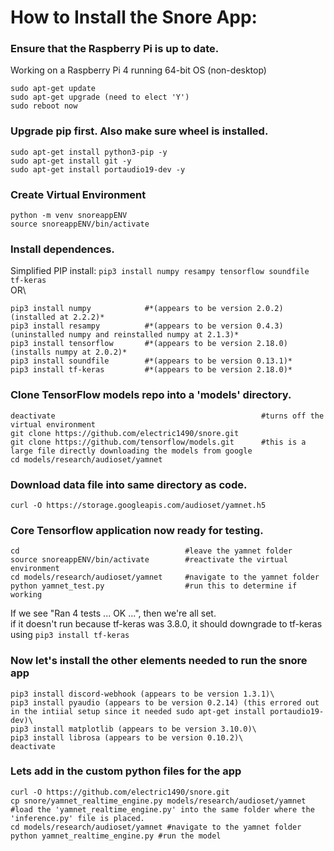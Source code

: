# How to Install the Snore App:

### Ensure that the Raspberry Pi is up to date.
Working on a Raspberry Pi 4 running 64-bit OS (non-desktop)
```
sudo apt-get update
sudo apt-get upgrade (need to elect 'Y')
sudo reboot now
```

### Upgrade pip first. Also make sure wheel is installed.
```
sudo apt-get install python3-pip -y
sudo apt-get install git -y
sudo apt-get install portaudio19-dev -y
```

### Create Virtual Environment
```
python -m venv snoreappENV
source snoreappENV/bin/activate
```

### Install dependences.
Simplified PIP install: ``pip3 install numpy resampy tensorflow soundfile tf-keras``\
OR\
```
pip3 install numpy            #*(appears to be version 2.0.2) (installed at 2.2.2)*
pip3 install resampy          #*(appears to be version 0.4.3) (uninstalled numpy and reinstalled numpy at 2.1.3)*
pip3 install tensorflow       #*(appears to be version 2.18.0) (installs numpy at 2.0.2)*
pip3 install soundfile        #*(appears to be version 0.13.1)*
pip3 install tf-keras         #*(appears to be version 2.18.0)*
```

### Clone TensorFlow models repo into a 'models' directory.
```
deactivate                                              #turns off the virtual environment
git clone https://github.com/electric1490/snore.git
git clone https://github.com/tensorflow/models.git      #this is a large file directly downloading the models from google
cd models/research/audioset/yamnet
```

### Download data file into same directory as code.
```
curl -O https://storage.googleapis.com/audioset/yamnet.h5
```

### Core Tensorflow application now ready for testing.
```
cd                                     #leave the yamnet folder
source snoreappENV/bin/activate        #reactivate the virtual environment
cd models/research/audioset/yamnet     #navigate to the yamnet folder
python yamnet_test.py                  #run this to determine if working
```
If we see "Ran 4 tests ... OK ...", then we're all set.\
if it doesn't run because tf-keras was 3.8.0, it should downgrade to tf-keras using ``pip3 install tf-keras``

### Now let's install the other elements needed to run the snore app
```
pip3 install discord-webhook (appears to be version 1.3.1)\
pip3 install pyaudio (appears to be version 0.2.14) (this errored out in the intiial setup since it needed sudo apt-get install portaudio19-dev)\
pip3 install matplotlib (appears to be version 3.10.0)\
pip3 install librosa (appears to be version 0.10.2)\
deactivate
```

### Lets add in the custom python files for the app
```
curl -O https://github.com/electric1490/snore.git
cp snore/yamnet_realtime_engine.py models/research/audioset/yamnet #load the 'yamnet_realtime_engine.py' into the same folder where the 'inference.py' file is placed.
cd models/research/audioset/yamnet #navigate to the yamnet folder
python yamnet_realtime_engine.py #run the model
```
